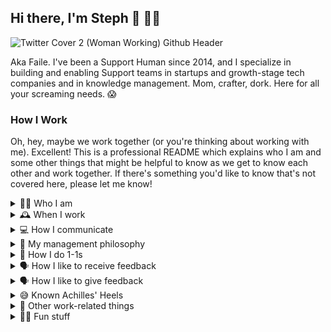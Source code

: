 ## Hi there, I'm Steph 👋 👩‍💻

![Twitter Cover 2 (Woman Working) Github Header](https://github.com/smlundberg/smlundberg/assets/31993924/d505a7be-cd9f-4783-a8d6-c1bd85602b55)

Aka Faile. I've been a Support Human since 2014, and I specialize in building and enabling Support teams in startups and growth-stage tech companies and in knowledge management. Mom, crafter, dork. Here for all your screaming needs. 😱

### How I Work

Oh, hey, maybe we work together (or you're thinking about working with me). Excellent! This is a professional README which explains who I am and some other things that might be helpful to know as we get to know each other and work together. If there's something you'd like to know that's not covered here, please let me know!

<details>
  <summary>👋🏼 Who I am</summary>

  You can call me **Steph** or **Faile** and my pronouns are **she/they**, with no particular preference for either so feel free to use either at any time.

  I've worked in Customer Support since 2014 for tech companies like Abstract, Jyve, Khan Academy and Shortcut, and prior to that in various general operations roles for the military, local government, and small businesses from around 2006. Currently I'm doing some writing and working as a support consultant for startup and growth-stage tech companies.

  Personally, I'm a military spouse (USAF) and we have 4 kids whose ages range from 6 to 16. Our home base is in west Michigan, so we divide our time between our house there and wherever my spouse happens to be stationed. We have a corgi named Dewey, who's not the biggest fan of bows:

  ![4988F6A5-2BBC-4562-A22C-2DDE3781A5B5_2](https://github.com/smlundberg/smlundberg/assets/31993924/0bf15d17-cb47-4b83-b5c4-e417c9b91112)

  You can find me at my [website](https://www.smlundberg.com/) or at [LinkedIn](https://www.linkedin.com/in/smlundberg/) (although fair warning, I'm not the biggest fan of LinkedIn and update it only sporadically).
</details>

<details>
  <summary>🕰️ When I work</summary>

  I'm currently in Colorado, so I'm in US Mountain Time. My hours are very flexible, but I'm generally online between 0900 MT and 2000 MT. I'm not active that entire time, of course, but I'm generally very accessible during those hours.

  ![working](https://github.com/smlundberg/smlundberg/assets/31993924/54e36b04-eb20-430d-b242-94c8edbd8a50)
</details>

<details>
  <summary>💻 How I communicate</summary>

  For everyday conversations and urgent issues during regular hours (and assuming we're in a work Slack or community together), slack me! You should be able to find me by my name **Steph Lundberg** in any Slack of which I'm a member, and I encourage you to @-mention me if you need me.

  I like to default to having public conversations as much as possible when there's a product, team, or learning question, but if you're more comfortable with a private conversation please do DM me.

  For slower conversations and topics that need more deliberation, email me! My email address is steph@smlundberg.com. I check my email once or twice a day, so I often will not reply immediately to an email unless I know it's coming, so keep that in mind when choosing this as a communication method.

  I tend to feel more settled if I have a direct line to the goings-on at work and around my communities, so I have Slack installed on my phone and do check it periodically during off-hours. Don't be afraid to message me in Slack if it's not business hours; If it's urgent, I'll respond as soon as I see it, and if it's not, I'll wait until the next business day. Either way, you won't bother me.

  Having said that, I'll do my best to respect your private time and not message you during off-hours unless it's absolutely necessary.

  **IMPORTANT NOTE:** I struggle with anxiety, so if you need to chat about something (especially in DMs), I've found it most helpful when the context / need is included in an initial message.

  **For example:**

   - "hey, can we chat about managing the queue over the holidays when you have a moment?" = ✅ 😄 great, I understand what's needed!
   - "hey can we chat when you have a moment?" = ❌ 😰 oh god I'm getting fired / you hate your job and you're quitting / the AI apocalypse has begun, your consciousness was the first to be overwritten and I'm next

  ![ai_apocalypse](https://github.com/smlundberg/smlundberg/assets/31993924/60021b11-fb54-43ec-afc3-c8e16014ced4)
</details>

<details>
<summary>👥 My management philosophy</summary>

- **I strive toward a servant leadership approach.**

    This means that I think of my role as a manager is to enable my team to do their best work, remove any roadblocks in their way, provide opportunities for growth and excellence, and ensure their work is appropriately recognized and celebrated. It's also a vital part of my job to understand my leadership team's goals for our customers and execute their vision by guiding my team in achieving those goals.

- **I believe we're a team of adults who are excited about the work we do.**

    I believe high-functioning teams know how to do their work independently and will communicate when they're having trouble. If I have a concern (or if a team member has a concern), we'll work together to address it in the moment and move on once we have.

- **I believe that we're a team of growing humans.**

    This means we'll fail and make mistakes and that both are vital for growth and excellence. We're all learning together and we're all here to help each other. We can fix anything as a team, so don't be afraid to reach out if you're worried about a mistake or a failure (often individual failures are actually team failures in disguise, so that's even less reason to be worried!).

- **I recognize my team as experts in their work.**

    This means that there are going to be a good many things that they know and I don't. I value their input and understand that for us to be a high-functioning team, I'll need their counsel and insight, and so I seek this as often as possible.

![good_people_who_give_a_shit](https://github.com/smlundberg/smlundberg/assets/31993924/ac972573-eba8-44fb-a148-c8ae68161ab8)
</details>

<details>
<summary>🏓 How I do 1-1s</summary>

If we have one-on-ones together, this is your time to talk about whatever you want to talk about. We _can_ talk about work, but we don't have to. Use this time to get to know me, talk about anything that concerns you, ask for help, tell me a bad joke, give me a kid / cat / dog / pet brief, etc.

I also feel strongly that my job as a manager is to provide a safe space free of judgement or threat where you can be honest about how you feel and what you need. If you just need me to be a sounding board, I can do that. If you need to vent, I'm here for that too. If you need me to act on something, I will, but I won't take action on or share anything you tell me unless you specifically give me permission to do so.

(The only caveat to this if you share something that poses a risk to you or the company, in which case I'm duty-bound to take action; one example of a situation in which I have a duty to act would be if you were experiencing harassment of some kind from someone within the company.)

I do sometimes use these meetings to give you updates I think are important / helpful or to ask your opinion on something work-related, but I'll do my best to keep those limited to just a few minutes.

I may also on occasion use 1-1s to provide feedback or have career / developmental conversations, but (unless it comes up organically) I try not to do this without your agreement ahead of time. In other words, those conversations can always be had separately if you'd like to preserve 1-1s as a place where you can relax and guide the conversation.
</details>

<details>
<summary>🗣️ How I like to receive feedback</summary>

I try to keep a growth mindset, so I'm always looking to learn and level up. That means that I want feedback, both positive and constructive!

Over the years, I've learned that certain communication methods make it easier for me to understand and absorb constructive feedback.

**Here's what works best for me:**

- ************************************************Send it in writing first.************************************************ Send the feedback via Slack or email first, and clearly indicate what the urgency of the feedback is — is this to help optimize my work? A minor correction? Critical but not job-ending? Serious enough that my job is at risk?
- **Schedule a meeting to talk about the feedback at a later time (if needed).** We may need to talk about the feedback one-on-one — that's fine! It's best if we schedule a meeting after I've had some time to understand and absorb the feedback. The time frame really depends on the seriousness of the feedback, so it could come a few hours or a few days later.

****************************************************************If you're a direct report giving me feedback:**************************************************************** I still prefer to receive it in the framework above, and I want to hear from you!

[I'm stealing this bit from someone else's README](https://docs.google.com/document/d/1rnnjBjdneEzJpq8VHtsMmThP5gpBQf0R9wbzEG7eW5k/edit#), as it's fantastic:

Three dimensions are required for people to continue to give each other feedback:

1. **Safety:** the *unlikelihood* of being punished for giving feedback - **should be high.**
2. **Effort:** the amount of work in order to give feedback, also known as "how much do we argue when people give us feedback?" - **should be low.**
3. **Benefit:** how likely is it that giving us feedback will materially impact our behavior? - **should be high.**

I'll do my absolute best to do well in each of those dimensions, but please tell me if I'm not.

**One last thing:** I just want to acknowledge that giving feedback to a manager is inherently stressful because of how power works in organizations. If for some reason you don't feel comfortable coming to me directly to give your feedback, please do talk to whomever in our org you feel comfortable speaking to with my blessing. You won't hurt my feelings (and honestly, you shouldn't be worrying about my feelings at all!) — the important thing is that you're being heard.
</details>
<details>
  <summary>🗣️ How I like to give feedback</summary>

I'll give positive feedback publicly (unless you tell me you prefer otherwise) as well as privately.

For constructive feedback, it depends. If it's feedback on something that's team or project related, I tend to default to public transparency.

If it's for a team member, I give that privately according to the team member's preferences. If they haven't communicated any preferences to me, I'll follow the framework I give in the section above, which is 1) Written first, 2) One-on-one to discuss after the team member has had some time to absorb.

Just as I prefer for myself when I receive feedback, I'll share feedback in the manner that works best for you - just let me know.

Additionally, any feedback you receive from me will be delivered with:

1. **************A clear indication of its seriousness and urgency.************** I will make it obvious whether something is just an optimization of already good work, a minor adjustment or correction, a more critical problem that needs to be fixed in a certain amount of time, or if it's a serious, immediate risk to your continued employment.
2. **A specific context.** I'll be sure that the context around the feedback is clear and that I'm only referencing events / topics related to this specific bit of feedback.
3. **Empathy, confidence, and trust.** Empathy in this context means (at least to me) that I offer honesty, accountability, and understanding without disappointment or judgement. Something might need to change, but I don't expect perfection, just growth. I believe in your skill, ability, and your potential, and I trust you to do your best.
</details>

<details>
<summary>😅 Known Achilles' Heels</summary>

We all have them! (Note: this doesn't excuse or justify them, I just like making them known.)

I have a tendency toward perfectionism, which means I can let unattainable perfection be the enemy of good or finished.

Relatedly, I sometimes have trouble asking for help, because I can feel like I should know everything or am letting people down if I say no. If you see me doing this, do us both a kindness and call me in on it.
</details>

<details>
<summary>💼 Other work-related things</summary>

- **I'm here to help you.**

    Whether you're a member of my team, a colleague, my boss, etc., a big part of my job is to help. Are you having trouble figuring something out? Are you worried about something? Is there something you want to learn? Do you need a sounding board? Whatever it is, please reach out. My favorite thing about working is being a part of team!

    ![teamwork](https://github.com/smlundberg/smlundberg/assets/31993924/c46ec2de-d30c-48be-b12f-850fc293359d)

- **I'm a documentation junkie.**

    If we know things, we should share it! That means writing it down.

    No, seriously. WRITE DOWN ALL THE THINGS.

    ![write_it_down](https://github.com/smlundberg/smlundberg/assets/31993924/ffd25240-2607-4e51-8370-5d5f44d9b81b)

- **I love a good project plan.**

    I think of plans like guardrails, not marriages — you're not committed to a plan once you write it. Plans are there to keep you from falling off the side of the cliff accidentally, but there's plenty of room to move and even turn around if you need to change course. If you need help making a plan, I'm your person!

  ![plan](https://github.com/smlundberg/smlundberg/assets/31993924/c2e7e642-73c5-40c5-af1e-f5e2e26e469a)

- **I'm happy to hop into a co-working session whenever.**

    Sometimes you just need to shoot the breeze, or feel like you're working next to someone else. I'm here for all of your watercooler / co-working needs — just let me know!

    ![work_together](https://github.com/smlundberg/smlundberg/assets/31993924/4396d3ca-b5f8-40bd-8130-070d3d7601e6)
</details>

<details>
<summary>💃🏼 Fun stuff</summary>

**spouse's name:** Tim

**favorite food:** all of them (just kidding it's chocolate)

**average number of letters in children's names:** 8.5

**favorite beverage:** coffee

**number of Lundberg parents who can correctly spell their children's names on the first try:** 0

**silly fact:** my nickname was grace in grade school because millennials have always had an excellent grasp of irony

**favorite movie genre:** even split between 90s romantic comedies and terrible action movies

**favorite sport:** see silly fact
</details>
